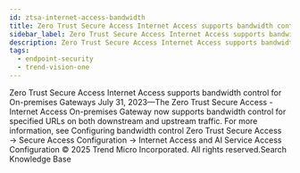 ```yaml
---
id: ztsa-internet-access-bandwidth
title: Zero Trust Secure Access Internet Access supports bandwidth control for On-premises Gateways
sidebar_label: Zero Trust Secure Access Internet Access supports bandwidth control for On-premises Gateways
description: Zero Trust Secure Access Internet Access supports bandwidth control for On-premises Gateways
tags:
  - endpoint-security
  - trend-vision-one
---
```


 Zero Trust Secure Access Internet Access supports bandwidth control for On-premises Gateways July 31, 2023—The Zero Trust Secure Access - Internet Access On-premises Gateway now supports bandwidth control for specified URLs on both downstream and upstream traffic. For more information, see Configuring bandwidth control Zero Trust Secure Access → Secure Access Configuration → Internet Access and AI Service Access Configuration © 2025 Trend Micro Incorporated. All rights reserved.Search Knowledge Base